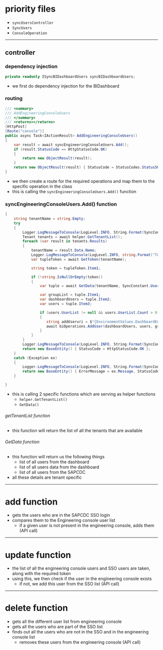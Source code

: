 # priority files
- `syncUsersController`
- `SyncUsers`
- `ConsoleOperation`
---
## controller
### dependency injection
```C#
private readonly ISyncBIDashboardUsers syncBIDashboardUsers;
```
- we first do dependency injection for the BIDashboard

### routing
```c#
/// <summary>
/// AddEngineeringConsoleUsers
/// </summary>
/// <returns></returns>
[HttpPost]
[Route("console")]
public async Task<IActionResult> AddEngineeringConsoleUsers()
{
	var result = await syncEngineeringConsoleUsers.Add();
	if (result.StatusCode == HttpStatusCode.OK)
	{
		return new ObjectResult(result);
	}
	return new ObjectResult(result) { StatusCode = StatusCodes.Status500InternalServerError };
}
```
- we then create a route for the required operations and map them to the specific operation in the class
- this is calling the `syncEngineeringConsoleUsers.Add()` function

### syncEngineeringConsoleUsers.Add() function
```C#
{
	string tenantName = string.Empty;
	try
	{
		Logger.LogMessageToConsole(LogLevel.INFO, String.Format(SyncConstant.SYNC_START_MESSAGE, SyncConstant.UserAddOpertaion, tenantName, SyncConstant.DASHBOARD_APP_NAME), System.DateTime.UtcNow.ToString());
		Tenant tenants = await helper.GetTenantList();
		foreach (var result in tenants.Results)
		{
			tenantName = result.Data.Name;
			Logger.LogMessageToConsole(LogLevel.INFO, string.Format("Tenant For loop Entered, TenantName:{0}, ApplicationName:{1} ", tenantName, SyncConstant.DASHBOARD_APP_NAME), System.DateTime.UtcNow.ToString());
			var tupleToken = await GetToken(tenantName);

			string token = tupleToken.Item1;

			if (!string.IsNullOrEmpty(token))
			{
				var tuple = await GetData(tenantName, SyncConstant.UserAddOpertaion, token);

				var groupList = tuple.Item1;
				var dashboardUsers = tuple.Item2;
				var users = tuple.Item3;

				if (users.UserList != null && users.UserList.Count > 0)
				{
				   string addUseruri = $"{EnvironmentValues.DashboardEndPoint}{tenantName}/{EnvironmentValues.DashboardEndPointVersion}/users";
				   await biOperations.AddUser(dashboardUsers, users, groupList, addUseruri, SyncConstant.DASHBOARD_APP_NAME, tenantName, token);
				}
			}
		}
		Logger.LogMessageToConsole(LogLevel.INFO, String.Format(SyncConstant.SYNC_COMPLETED_MESSAGE, SyncConstant.UserAddOpertaion, tenantName, SyncConstant.DASHBOARD_APP_NAME), System.DateTime.UtcNow.ToString());
		return new BaseEntity() { StatusCode = HttpStatusCode.OK };
	}
	catch (Exception ex)
	{
		Logger.LogMessageToConsole(LogLevel.INFO, String.Format(SyncConstant.SYNC_COMPLETED_ERROR_MESSAGE, SyncConstant.UserAddOpertaion, tenantName, SyncConstant.DASHBOARD_APP_NAME, ex.Message), System.DateTime.UtcNow.ToString(), ex.ToString());
		return new BaseEntity() { ErrorMessage = ex.Message, StatusCode = HttpStatusCode.InternalServerError };
	}

}
```
- this is calling 2 specific functions which are serving as helper functions
	- `helper.GetTenantList()`
	- `GetData()`

###### getTenantList function
- this function will return the list of all the tenants that are available
###### GetData function
- this function will return us the following things
	- list of all users from the dashboard
	- list of all users data from the dashboard
	- list of all users from the SAPCDC
- all these details are tenant specific

---
# add function
- gets the users who are in the SAPCDC SSO login
- compares them to the Engineering console user list
	- if a given user is not present in the engineering console, adds them (API call)

---
# update function
- the list of all the engineering console users and SSO users are taken, along with the required token
- using this, we then check if the user in the engineering console exists
	- if not, we add this user from the SSO list (API call)

---
# delete function
- gets all the different user list from engineering console
- gets all the users who are part of the SSO list
- finds out all the users who are not in the SSO and in the engineering console list
	- removes these users from the engineering console (API call)